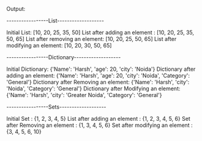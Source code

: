 Output:

-----------------List-------------------


Initial List: [10, 20, 25, 35, 50]
List after adding an element : [10, 20, 25, 35, 50, 65]
List after removing an element: [10, 20, 25, 50, 65]
List after modifying an element: [10, 20, 30, 50, 65]


-----------------Dictionary-------------------


Initial Dictionary: {'Name': 'Harsh', 'age': 20, 'city': 'Noida'}
Dictionary after adding an element: {'Name': 'Harsh', 'age': 20, 'city': 'Noida', 'Category': 'General'}
Dictionary after Removing an element: {'Name': 'Harsh', 'city': 'Noida', 'Category': 'General'}
Dictionary after Modifying an element: {'Name': 'Harsh', 'city': 'Greater Noida', 'Category': 'General'}


-----------------Sets-------------------


Initial Set : {1, 2, 3, 4, 5}
List after adding an element : {1, 2, 3, 4, 5, 6}
Set after Removing an element : {1, 3, 4, 5, 6}
Set after modifying an element : {3, 4, 5, 6, 10}

